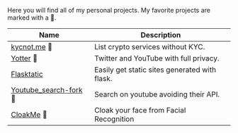 Here you will find all of my personal projects. My favorite projects are marked with a 🏅.

| Name                                                  | Description                       |
|-------------------------------------------------------|-------------------------------------------------------|
| [kycnot.me](https://kycnot.me/)  🏅                   | List crypto services without KYC.                     |
| [Yotter](https://github.com/pluja/Yotter) 🏅  | Twitter and YouTube with full privacy.       |
| [Flasktatic](https://github.com/pluja/Flasktatic)     | Easily get static sites generated with flask.         |
| [Youtube_search-fork](https://pypi.org/project/youtube-search-fork/) 🏅 | Search on youtube avoiding their API.       |
| [CloakMe](https://github.com/pluja/CloakMe) 🏅 | Cloak your face from Facial Recognition     |

